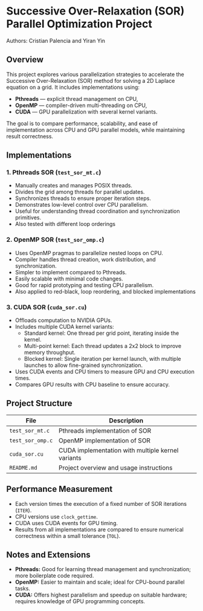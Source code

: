 # Successive Over-Relaxation (SOR) Parallel Optimization Project
Authors: Cristian Palencia and Yiran Yin

## Overview

This project explores various parallelization strategies to accelerate the Successive Over-Relaxation (SOR) method for solving a 2D Laplace equation on a grid. It includes implementations using:

- **Pthreads** — explicit thread management on CPU,
- **OpenMP** — compiler-driven multi-threading on CPU,
- **CUDA** — GPU parallelization with several kernel variants.

The goal is to compare performance, scalability, and ease of implementation across CPU and GPU parallel models, while maintaining result correctness.

## Implementations

### 1. Pthreads SOR (`test_sor_mt.c`)

- Manually creates and manages POSIX threads.
- Divides the grid among threads for parallel updates.
- Synchronizes threads to ensure proper iteration steps.
- Demonstrates low-level control over CPU parallelism.
- Useful for understanding thread coordination and synchronization primitives.
- Also tested with different loop orderings

### 2. OpenMP SOR (`test_sor_omp.c`)

- Uses OpenMP pragmas to parallelize nested loops on CPU.
- Compiler handles thread creation, work distribution, and synchronization.
- Simpler to implement compared to Pthreads.
- Easily scalable with minimal code changes.
- Good for rapid prototyping and testing CPU parallelism.
- Also applied to red-black, loop reordering, and blocked implementations

### 3. CUDA SOR (`cuda_sor.cu`)

- Offloads computation to NVIDIA GPUs.
- Includes multiple CUDA kernel variants:
  - Standard kernel: One thread per grid point, iterating inside the kernel.
  - Multi-point kernel: Each thread updates a 2x2 block to improve memory throughput.
  - Blocked kernel: Single iteration per kernel launch, with multiple launches to allow fine-grained synchronization.
- Uses CUDA events and CPU timers to measure GPU and CPU execution times.
- Compares GPU results with CPU baseline to ensure accuracy.

## Project Structure

| File              | Description                                |
|-------------------|--------------------------------------------|
| `test_sor_mt.c`   | Pthreads implementation of SOR             |
| `test_sor_omp.c`  | OpenMP implementation of SOR                |
| `cuda_sor.cu`     | CUDA implementation with multiple kernel variants |
| `README.md`       | Project overview and usage instructions     |

## Performance Measurement

- Each version times the execution of a fixed number of SOR iterations (`ITER`).
- CPU versions use `clock_gettime`.
- CUDA uses CUDA events for GPU timing.
- Results from all implementations are compared to ensure numerical correctness within a small tolerance (`TOL`).

## Notes and Extensions

- **Pthreads:** Good for learning thread management and synchronization; more boilerplate code required.
- **OpenMP:** Easier to maintain and scale; ideal for CPU-bound parallel tasks.
- **CUDA:** Offers highest parallelism and speedup on suitable hardware; requires knowledge of GPU programming concepts.


